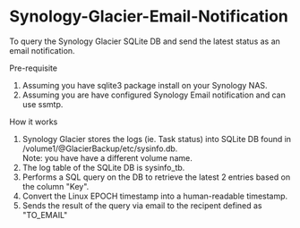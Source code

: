 # Synology-Glacier-Email-Notification
To query the Synology Glacier SQLite DB and send the latest status as an email notification.

Pre-requisite
1) Assuming you have sqlite3 package install on your Synology NAS.
2) Assuming you are have configured Synology Email notification and can use ssmtp.

How it works
1) Synology Glacier stores the logs (ie. Task status) into SQLite DB found in /volume1/@GlacierBackup/etc/sysinfo.db.   
Note: you have have a different volume name.
2) The log table of the SQLite DB is sysinfo_tb.
3) Performs a SQL query on the DB to retrieve the latest 2 entries based on the column "Key".
4) Convert the Linux EPOCH timestamp into a human-readable timestamp.
5) Sends the result of the query via email to the recipent defined as "TO_EMAIL"
